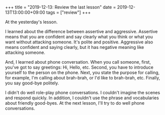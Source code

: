 +++
title =  "2019-12-13: Review the last lesson"
date = 2019-12-13T13:00:00+09:00
tags = ["review"]
+++

At the yesterday's lesson.

I learned about the difference between assertive and aggressive.
Assertive means that you are confident and say clearly what you think or what you want
without attacking someone. It's polite and positive.
Aggressive also means confident and saying clearly,
but it has negative meaning like attacking someone.

And, I learned about phone conversation.
When you call someone, 
first, you've got to say greetings: Hi, Hello, etc.
Second, you have to introduce yourself to the person on the phone.
Next, you state the purpose for calling,
for example, I'm calling about brah-brah, or I'd like to brah-brah, etc.
Finally, you say good-bye politely.

I didn't do well role-play phone conversations.
I couldn't imagine the scenes and respond quickly.
In addition, I couldn't use the phrase and vocabularies about friendly good-byes.
At the next lesson, I'll try to do well phone conversations.
